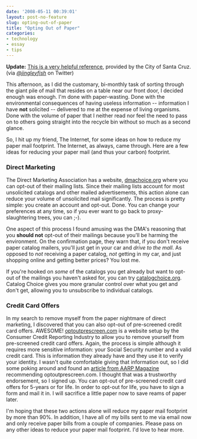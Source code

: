```yaml
---
date: '2008-05-11 00:39:01'
layout: post-no-feature
slug: opting-out-of-paper
title: "Opting Out of Paper"
categories:
- technology
- essay
- tips
---
```


**Update:** [This is a very helpful reference](http://www.dpw.co.santa-cruz.ca.us/www.santacruzcountyrecycles/Junk_Mail/index.html), provided by the City of Santa Cruz. (via _[@jingleyfish](http://twitter.com/jingleyfish)_ on Twitter)

This afternoon, as I did the customary, bi-monthly task of sorting through the giant pile of mail that resides on a table near our front door, I decided enough was enough. I'm done with paper-wasting. Done with the environmental consequences of having useless information -- information I have **not** solicited -- delivered to me at the expense of living organisms. Done with the volume of paper that I neither read nor feel the need to pass on to others going straight into the recycle bin without so much as a second glance.

So, I hit up my friend, The Internet, for some ideas on how to reduce my paper mail footprint. The Internet, as always, came through. Here are a few ideas for reducing your paper mail (and thus your carbon) footprint.

### Direct Marketing

The Direct Marketing Association has a website, [dmachoice.org](http://www.dmachoice.org/) where you can opt-out of their mailing lists. Since their mailing lists account for most unsolicited catalogs and other mailed advertisements, this action alone can reduce your volume of unsolicited mail significantly. The process is pretty simple: you create an account and opt-out. Done. You can change your preferences at any time, so if you ever want to go back to proxy-slaughtering trees, you can ;-).

One aspect of this process I found amusing was the DMA's reasoning that you **should not** opt-out of their mailings because you'll be harming the environment. On the confirmation page, they warn that, if you don't receive paper catalog mailers, you'll just get in your car and _drive to the mall_. As opposed to _not_ receiving a paper catalog, _not_ getting in my car, and just shopping online and getting better prices? You lost me.

If you're hooked on _some_ of the catalogs you get already but want to opt-out of the mailings you haven't asked for, you can try [catalogchoice.org](http://www.catalogchoice.org/). Catalog Choice gives you more granular control over what you get and don't get, allowing you to unsubscribe to individual catalogs.

### Credit Card Offers

In my search to remove myself from the paper nightmare of direct marketing, I discovered that you can also opt-out of pre-screened credit card offers. AWESOME! [optoutprescreen.com](http://www.optoutprescreen.com) is a website setup by the Consumer Credit Reporting Industry to allow you to remove yourself from pre-screened credit card offers. Again, the process is simple although it requires more sensitive information: your Social Security number and a valid credit card. This is information they already have and they use it to verify your identity. I wasn't quite comfortable giving that information out, so I did some poking around and found an [article from AARP Magazine](http://www.aarpmagazine.org/money/scams_unmasked.html) recommending optoutprescreen.com. I thought that was a trustworthy endorsement, so I signed up. You can opt-out of pre-screened credit card offers for 5-years or for life. In order to opt-out for life, you have to sign a form and mail it in. I will sacrifice a little paper  now to save reams of paper later.

I'm hoping that these two actions alone will reduce my paper mail footprint by more than 90%. In addition, I have all of my bills sent to me via email now and only receive paper bills from a couple of companies. Please pass on any other ideas to reduce your paper mail footprint. I'd love to hear more.